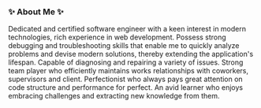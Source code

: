 ### ✨ About Me ✨

Dedicated and certified software engineer with a keen interest in modern technologies, rich experience in web development.
Possess strong debugging and troubleshooting skills that enable me to quickly analyze problems and devise modern solutions,
thereby extending the application's lifespan. Capable of diagnosing and repairing a variety of issues. Strong team player who
efficiently maintains works relationships with coworkers, supervisors and client. Perfectionist who always pays great attention on
code structure and performance for perfect. An avid learner who enjoys embracing challenges and extracting new knowledge from
them.
